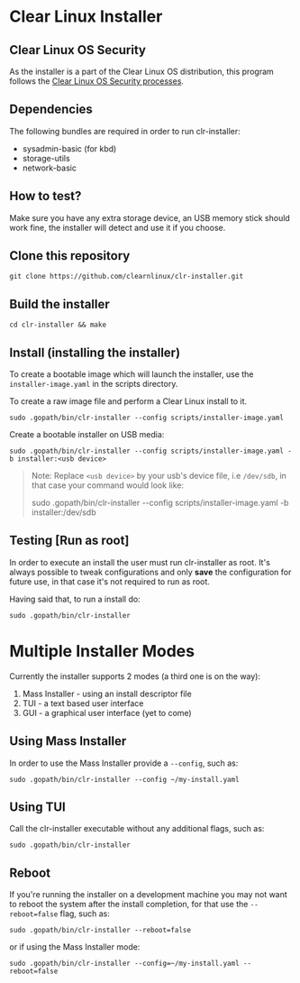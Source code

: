 # Clear Linux Installer

## Clear Linux OS Security
As the installer is a part of the Clear Linux OS distribution, this program follows the [Clear Linux OS Security processes](https://clearlinux.org/documentation/clear-linux/concepts/security).

## Dependencies
The following bundles are required in order to run clr-installer:

+ sysadmin-basic (for kbd)
+ storage-utils
+ network-basic

## How to test?
Make sure you have any extra storage device, an USB memory stick should work fine, the installer will detect and use it if you choose.

## Clone this repository

```
git clone https://github.com/clearnlinux/clr-installer.git
```

## Build the installer

```
cd clr-installer && make
```

## Install (installing the installer)

To create a bootable image which will launch the installer, use the `installer-image.yaml` in the scripts directory.

To create a raw image file and perform a Clear Linux install to it.
```
sudo .gopath/bin/clr-installer --config scripts/installer-image.yaml
```

Create a bootable installer on USB media:
```
sudo .gopath/bin/clr-installer --config scripts/installer-image.yaml -b installer:<usb device>
```

> Note: Replace ```<usb device>``` by your usb's device file, i.e ```/dev/sdb```, in that case your command would look like:
>
> sudo .gopath/bin/clr-installer --config scripts/installer-image.yaml -b installer:/dev/sdb
>

## Testing [Run as root]

In order to execute an install the user must run clr-installer as root. It's always possible to tweak configurations and only __save__ the configuration for future use, in that case it's not required to run as root.

Having said that, to run a install do:

```
sudo .gopath/bin/clr-installer
```

# Multiple Installer Modes
Currently the installer supports 2 modes (a third one is on the way):
1. Mass Installer - using an install descriptor file
2. TUI - a text based user interface
3. GUI - a graphical user interface (yet to come)

## Using Mass Installer
In order to use the Mass Installer provide a ```--config```, such as:

```
sudo .gopath/bin/clr-installer --config ~/my-install.yaml
```

## Using TUI
Call the clr-installer executable without any additional flags, such as:

```
sudo .gopath/bin/clr-installer
```

## Reboot
If you're running the installer on a development machine you may not want to reboot the system after the install completion, for that use the ```--reboot=false``` flag, such as:

```
sudo .gopath/bin/clr-installer --reboot=false
```

or if using the Mass Installer mode:

```
sudo .gopath/bin/clr-installer --config=~/my-install.yaml --reboot=false
```

